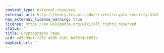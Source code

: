 ```yaml
---
content_type: external-resource
external_url: http://theory.lcs.mit.edu/~rivest/crypto-security.html
has_external_license_warning: true
license: https://en.wikipedia.org/wiki/All_rights_reserved
status: ''
title: Cryptography Page
uid: e45b99ef-f232-499b-910c-bd00f4cf653e
wayback_url: ''
---
```

